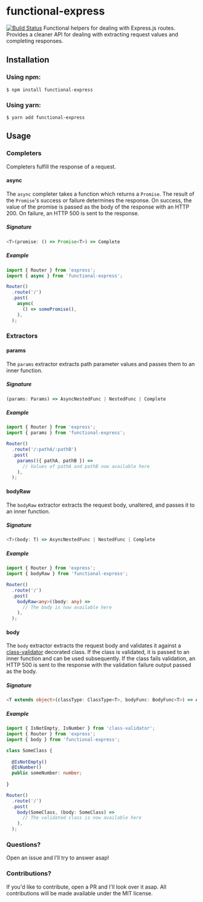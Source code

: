 # functional-express
[![Build Status](https://travis-ci.org/halfmatthalfcat/functional-express.svg?branch=master)](https://travis-ci.org/halfmatthalfcat/functional-express)
Functional helpers for dealing with Express.js routes. 
Provides a cleaner API for dealing with extracting request values and completing responses.

## Installation

### Using npm:

```
$ npm install functional-express
```

### Using yarn:

```
$ yarn add functional-express
```

## Usage

### Completers
Completers fulfill the response of a request.

#### async
The `async` completer takes a function which returns a `Promise`. The result of the `Promise`'s
success or failure determines the response. On success, the value of the promise is passed as the body of the response
with an HTTP 200. On failure, an HTTP 500 is sent to the response.
##### Signature
```typescript
<T>(promise: () => Promise<T>) => Complete
```
##### Example
```typescript
import { Router } from 'express';
import { async } from 'functional-express';

Router()
  .route('/')
  .post(
    async(
      () => somePromise(),
    ),
  );

```

### Extractors

#### params
The `params` extractor extracts path parameter values and passes them to an inner function.
##### Signature
```typescript
(params: Params) => AsyncNestedFunc | NestedFunc | Complete
```
##### Example
```typescript
import { Router } from 'express';
import { params } from 'functional-express';

Router()
  .route('/:pathA/:pathB')
  .post(
    params(({ pathA, pathB }) => 
      // Values of pathA and pathB now available here
    ),
  );
```

#### bodyRaw
The `bodyRaw` extractor extracts the request body, unaltered, and passes it to an inner function.
##### Signature
```typescript
<T>(body: T) => AsyncNestedFunc | NestedFunc | Complete
```
##### Example
```typescript
import { Router } from 'express';
import { bodyRaw } from 'functional-express';

Router()
  .route('/')
  .post(
    bodyRaw<any>((body: any) => 
      // The body is now available here
    ),
  );
```

#### body
The `body` extractor extracts the request body and validates it against a 
[class-validator](https://github.com/typestack/class-validator) decorated class. If the class is validated,
it is passed to an inner function and can be used subsequently. If the class fails validation, an HTTP 500
is sent to the response with the validation failure output passed as the body.
##### Signature
```typescript
<T extends object>(classType: ClassType<T>, bodyFunc: BodyFunc<T>) => AsyncNestedFunc | NestedFunc | Complete
```
##### Example
```typescript
import { IsNotEmpty, IsNumber } from 'class-validator';
import { Router } from 'express';
import { body } from 'functional-express';

class SomeClass {
  
  @IsNotEmpty()
  @IsNumber()
  public someNumber: number;
  
}

Router()
  .route('/')
  .post(
    body(SomeClass, (body: SomeClass) => 
      // The validated class is now available here
    ),
  );
```

### Questions?
Open an issue and I'll try to answer asap!

### Contributions?
If you'd like to contribute, open a PR and I'll look over it asap. All contributions will be made 
available under the MIT license.

